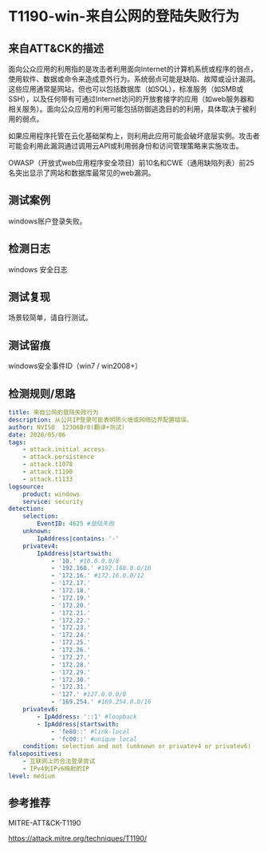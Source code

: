 # T1190-win-来自公网的登陆失败行为

## 来自ATT&CK的描述

面向公众应用的利用指的是攻击者利用面向Internet的计算机系统或程序的弱点，使用软件、数据或命令来造成意外行为。系统弱点可能是缺陷、故障或设计漏洞。这些应用通常是网站，但也可以包括数据库（如SQL），标准服务（如SMB或SSH），以及任何带有可通过Internet访问的开放套接字的应用（如web服务器和相关服务）。面向公众应用的利用可能包括防御逃逸目的的利用，具体取决于被利用的弱点。

如果应用程序托管在云化基础架构上，则利用此应用可能会破坏底层实例。攻击者可能会利用此漏洞通过调用云API或利用弱身份和访问管理策略来实施攻击。

OWASP（开放式web应用程序安全项目）前10名和CWE（通用缺陷列表）前25名突出显示了网站和数据库最常见的web漏洞。

## 测试案例

windows账户登录失败。

## 检测日志

windows 安全日志

## 测试复现

场景较简单，请自行测试。

## 测试留痕

windows安全事件ID（win7 / win2008+）

## 检测规则/思路

```yml
title: 来自公网的登陆失败行为
description: 从公共IP登录可能表明防火墙或网络边界配置错误。
author: NVISO  12306Br0(翻译+测试)
date: 2020/05/06
tags:
    - attack.initial_access
    - attack.persistence
    - attack.t1078
    - attack.t1190
    - attack.t1133
logsource:
    product: windows
    service: security
detection:
    selection:
        EventID: 4625 #登陆失败
    unknown:
        IpAddress|contains: '-'
    privatev4:
        IpAddress|startswith:
            - '10.' #10.0.0.0/8
            - '192.168.' #192.168.0.0/16
            - '172.16.' #172.16.0.0/12
            - '172.17.'
            - '172.18.'
            - '172.19.'
            - '172.20.'
            - '172.21.'
            - '172.22.'
            - '172.23.'
            - '172.24.'
            - '172.25.'
            - '172.26.'
            - '172.27.'
            - '172.28.'
            - '172.29.'
            - '172.30.'
            - '172.31.'
            - '127.' #127.0.0.0/8
            - '169.254.' #169.254.0.0/16
    privatev6:
        - IpAddress: '::1' #loopback
        - IpAddress|startswith:
            - 'fe80::' #link-local
            - 'fc00::' #unique local
    condition: selection and not (unknown or privatev4 or privatev6)
falsepositives:
    - 互联网上的合法登录尝试
    - IPv4到IPv6映射的IP
level: medium
```

## 参考推荐

MITRE-ATT&CK-T1190

<https://attack.mitre.org/techniques/T1190/>
